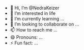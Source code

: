 - 👋 Hi, I’m @NedraKeizer
- 👀 I’m interested in life
- 🌱 I’m currently learning ...
- 💞️ I’m looking to collaborate on ...
- 📫 How to reach me ...
- 😄 Pronouns: ...
- ⚡ Fun fact: ...

<!---
NedraKeizer/NedraKeizer is a ✨ special ✨ repository because its `README.md` (this file) appears on your GitHub profile.
You can click the Preview link to take a look at your changes.
--->
